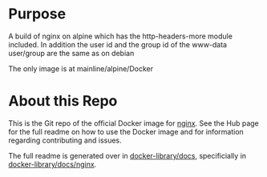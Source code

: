 # Purpose

A build of nginx on alpine which has the http-headers-more module included. In addition the user id and the group id of the www-data user/group are the same as on debian

The only image is at mainline/alpine/Docker


# About this Repo

This is the Git repo of the official Docker image for [nginx](https://registry.hub.docker.com/_/nginx/). See the
Hub page for the full readme on how to use the Docker image and for information
regarding contributing and issues.

The full readme is generated over in [docker-library/docs](https://github.com/docker-library/docs),
specificially in [docker-library/docs/nginx](https://github.com/docker-library/docs/tree/master/nginx).


